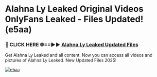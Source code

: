 # Alahna Ly Leaked Original Videos 0nlyFans Leaked - Files Updated! (e5aa)

<h3>🔴 CLICK HERE 🌐==►► <a href="https://tinyurl.com/brd5kh86" rel="nofollow">Alahna Ly Leaked Updated Files</a></h3>

Get Alahna Ly Leaked and all content. Now you can access all videos and pictures of Alahna Ly Leaked. New Updated Files 2025!

[![e5aa](https://i.imgur.com/K7sEzmb.gif)](https://tinyurl.com/brd5kh86)
